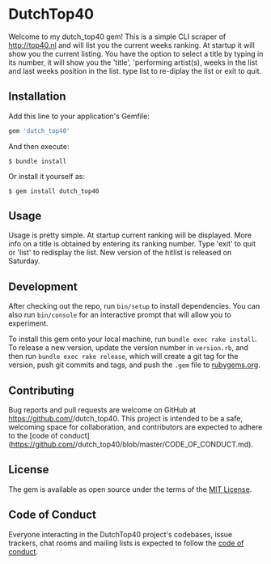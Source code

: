 # DutchTop40

Welcome to my dutch_top40 gem! This is a simple CLI scraper of http://top40.nl and will list you the current weeks ranking. At startup it will show you the current listing. You have the option to select a title by typing in its number, it will show you the 'title', 'performing artist(s), weeks in the list and last weeks position in the list.
type list to re-diplay the list or exit to quit.

## Installation

Add this line to your application's Gemfile:

```ruby
gem 'dutch_top40'
```

And then execute:

    $ bundle install

Or install it yourself as:

    $ gem install dutch_top40

## Usage

Usage is pretty simple. At startup current ranking will be displayed. More info on a title is obtained by entering its ranking number. Type 'exit' to quit or 'list' to redisplay the list. New version of the hitlist is released on Saturday.

## Development

After checking out the repo, run `bin/setup` to install dependencies. You can also run `bin/console` for an interactive prompt that will allow you to experiment.

To install this gem onto your local machine, run `bundle exec rake install`. To release a new version, update the version number in `version.rb`, and then run `bundle exec rake release`, which will create a git tag for the version, push git commits and tags, and push the `.gem` file to [rubygems.org](https://rubygems.org).

## Contributing

Bug reports and pull requests are welcome on GitHub at https://github.com/<github username>/dutch_top40. This project is intended to be a safe, welcoming space for collaboration, and contributors are expected to adhere to the [code of conduct](https://github.com/<github username>/dutch_top40/blob/master/CODE_OF_CONDUCT.md).


## License

The gem is available as open source under the terms of the [MIT License](https://opensource.org/licenses/MIT).

## Code of Conduct

Everyone interacting in the DutchTop40 project's codebases, issue trackers, chat rooms and mailing lists is expected to follow the [code of conduct](https://github.com/raspimeteo/dutch_top40/blob/master/CODE_OF_CONDUCT.md).
